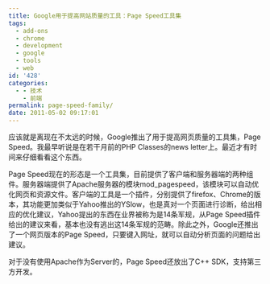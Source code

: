 ```yaml
---
title: Google用于提高网站质量的工具：Page Speed工具集
tags:
  - add-ons
  - chrome
  - development
  - google
  - tools
  - web
id: '428'
categories:
  - - 技术
    - 前端
permalink: page-speed-family/
date: 2011-05-02 09:17:01
---
```


应该就是离现在不太远的时候，Google推出了用于提高网页质量的工具集，Page Speed。我最早听说是在若干月前的PHP Classes的news letter上。最近才有时间来仔细看看这个东西。

Page Speed现在的形态是一个工具集，目前提供了客户端和服务器端的两种组件。服务器端提供了Apache服务器的模块mod_pagespeed，该模块可以自动优化网页和资源文件。客户端的工具是一个插件，分别提供了firefox、Chrome的版本，其功能更加类似于Yahoo推出的YSlow，也是真对一个页面进行诊断，给出相应的优化建议，Yahoo提出的东西在业界被称为是14条军规，从Page Speed插件给出的建议来看，基本也没有逃出这14条军规的范畴。除此之外，Google还推出了一个网页版本的Page Speed，只要键入网址，就可以自动分析页面的问题给出建议。

对于没有使用Apache作为Server的，Page Speed还放出了C++ SDK，支持第三方开发。